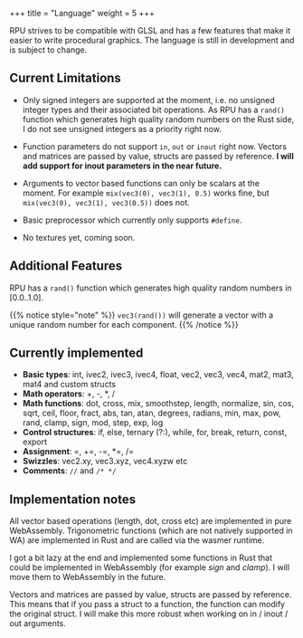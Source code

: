 +++
title = "Language"
weight = 5
+++

RPU strives to be compatible with GLSL and has a few features that make it easier to write procedural graphics. The language is still in development and is subject to change.

## Current Limitations

- Only signed integers are supported at the moment, i.e. no unsigned integer types and their associated bit operations. As RPU has a `rand()` function which generates high quality random numbers on the Rust side, I do not see unsigned integers as a priority right now.

- Function parameters do not support `in`, `out` or `inout` right now. Vectors and matrices are passed by value, structs are passed by reference. **I will add support for inout parameters in the near future.**

- Arguments to vector based functions can only be scalars at the moment. For example `mix(vec3(0), vec3(1), 0.5)` works fine, but `mix(vec3(0), vec3(1), vec3(0.5))` does not.

- Basic preprocessor which currently only supports `#define`.

- No textures yet, coming soon.

## Additional Features

RPU has a `rand()` function which generates high quality random numbers in [0.0..1.0].

{{% notice style="note" %}}
`vec3(rand())` will generate a vector with a unique random number for each component.
{{% /notice %}}

## Currently implemented

- **Basic types**: int, ivec2, ivec3, ivec4, float, vec2, vec3, vec4, mat2, mat3, mat4 and custom structs
- **Math operators**: +, -, \*, /
- **Math functions**: dot, cross, mix, smoothstep, length, normalize, sin, cos, sqrt, ceil, floor, fract, abs, tan, atan, degrees, radians, min, max, pow, rand, clamp, sign, mod, step, exp, log
- **Control structures**: if, else, ternary (?:), while, for, break, return, const, export
- **Assignment**: =, +=, -=, \*=, /=
- **Swizzles**: vec2.xy, vec3.xyz, vec4.xyzw etc
- **Comments**: `//` and `/* */`

## Implementation notes

All vector based operations (length, dot, cross etc) are implemented in pure WebAssembly. Trigonometric functions (which are not natively supported in WA) are implemented in Rust and are called via the wasmer runtime.

I got a bit lazy at the end and implemented some functions in Rust that could be implemented in WebAssembly (for example _sign_ and _clamp_). I will move them to WebAssembly in the future.

Vectors and matrices are passed by value, structs are passed by reference. This means that if you pass a struct to a function, the function can modify the original struct. I will make this more robust when working on in / inout / out arguments.

